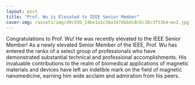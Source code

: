 ```yaml
---
layout: post
title: "Prof. Wu is Elevated to IEEE Senior Member"
cover-img: /assets/img/d9c93b_14be1a1c58a347dbbdc8c6c38c3f5364~mv2.jpg
---
```

Congratulations to Prof. Wu! He was recently elevated to the IEEE Senior Member! As a newly elevated Senior Member of the IEEE, Prof. Wu has entered the ranks of a select group of professionals who have demonstrated substantial technical and professional accomplishments. His invaluable contributions to the realm of biomedical applications of magnetic materials and devices have left an indelible mark on the field of magnetic nanomedicine, earning him wide acclaim and admiration from his peers.